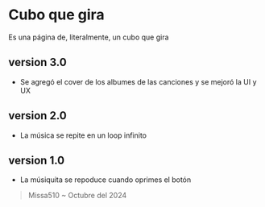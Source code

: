 # Cubo que gira

Es una página de, literalmente, un cubo que gira

## version 3.0
* Se agregó el cover de los albumes de las canciones y se mejoró la UI y UX

## version 2.0
* La música se repite en un loop infinito

## version 1.0
* La músiquita se repoduce cuando oprimes el botón

> Missa510 ~ Octubre del 2024